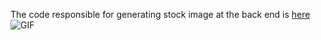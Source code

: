 The code responsible for generating stock image at the back end is [here](https://github.com/zhedongzheng/finch/blob/master/web/web_interface/visualization/views.py)
![GIF](https://raw.githubusercontent.com/zhedongzheng/finch/master/assets/web_interface.gif)
